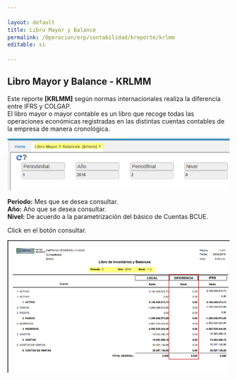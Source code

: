 ```yaml
---

layout: default
title: Libro Mayor y Balance
permalink: /Operacion/erp/contabilidad/kreporte/krlmm
editable: si

---
```


## Libro Mayor y Balance - KRLMM
Este reporte **[KRLMM]** según normas internacionales realiza la diferencia entre IFRS y COLGAP.  
El libro mayor o mayor contable es un libro que recoge todas las operaciones económicas registradas en las distintas cuentas contables de la empresa de manera cronológica. 


![](krlmm1.png)

**Periodo:** Mes que se desea consultar.  
**Año:** Año que se desea consultar.  
**Nivel:** De acuerdo a la parametrización del básico de Cuentas BCUE.  


Click en el botón consultar.  

![](KRIBM2.png)









